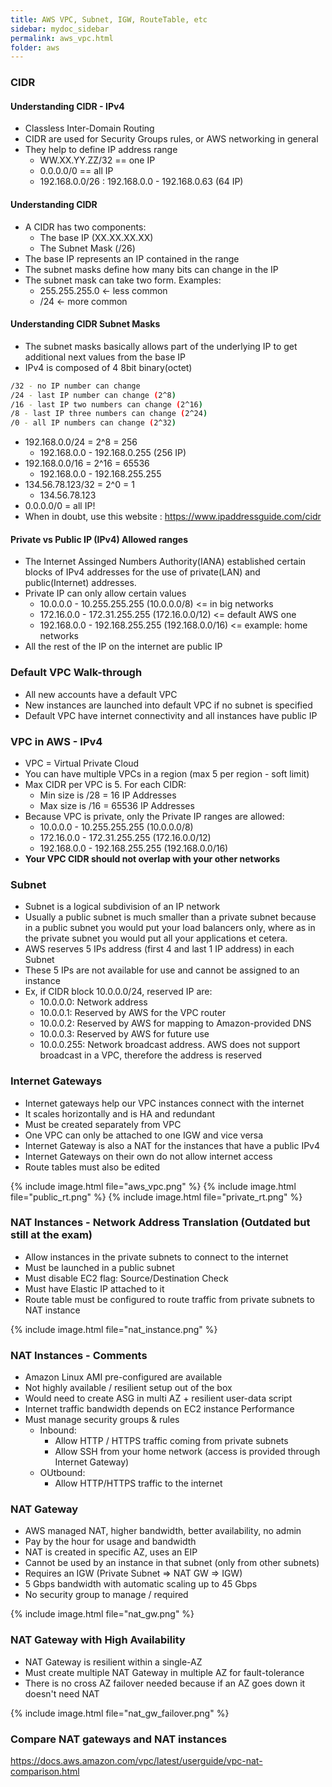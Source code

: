 ```yaml
---
title: AWS VPC, Subnet, IGW, RouteTable, etc
sidebar: mydoc_sidebar
permalink: aws_vpc.html
folder: aws
---
```


### CIDR
#### Understanding CIDR - IPv4

- Classless Inter-Domain Routing
- CIDR are used for Security Groups rules, or AWS networking in general
- They help to define IP address range
  - WW.XX.YY.ZZ/32 == one IP
  - 0.0.0.0/0 == all IP
  - 192.168.0.0/26 : 192.168.0.0 - 192.168.0.63 (64 IP)

#### Understanding CIDR

- A CIDR has two components:
  - The base IP (XX.XX.XX.XX)
  - The Subnet Mask (/26)
- The base IP represents an IP contained in the range
- The subnet masks define how many bits can change in the IP
- The subnet mask can take two form. Examples:
  - 255.255.255.0 <- less common
  - /24           <- more common

#### Understanding CIDR Subnet Masks

- The subnet masks basically allows part of the underlying IP to get additional next values from the base IP
- IPv4 is composed of 4 8bit binary(octet) 
```bash
/32 - no IP number can change
/24 - last IP number can change (2^8)
/16 - last IP two numbers can change (2^16)
/8 - last IP three numbers can change (2^24)
/0 - all IP numbers can change (2^32)
```
- 192.168.0.0/24 = 2^8 = 256
  - 192.168.0.0 - 192.168.0.255 (256 IP)
- 192.168.0.0/16 = 2^16 = 65536
  - 192.168.0.0 - 192.168.255.255
- 134.56.78.123/32 = 2^0 = 1
  - 134.56.78.123
- 0.0.0.0/0 = all IP!
- When in doubt, use this website : https://www.ipaddressguide.com/cidr

#### Private vs Public IP (IPv4) Allowed ranges

- The Internet Assinged Numbers Authority(IANA) established certain blocks of IPv4 addresses for the use of private(LAN) and public(Internet) addresses.
- Private IP can only allow certain values
  - 10.0.0.0 - 10.255.255.255 (10.0.0.0/8) <= in big networks
  - 172.16.0.0 - 172.31.255.255 (172.16.0.0/12) <= default AWS one
  - 192.168.0.0 - 192.168.255.255 (192.168.0.0/16) <= example: home networks
- All the rest of the IP on the internet are public IP

### Default VPC Walk-through

- All new accounts have a default VPC
- New instances are launched into default VPC if no subnet is specified
- Default VPC have internet connectivity and all instances have public IP

### VPC in AWS - IPv4

- VPC = Virtual Private Cloud
- You can have multiple VPCs in a region (max 5 per region - soft limit)
- Max CIDR per VPC is 5. For each CIDR:
  - Min size is /28 = 16 IP Addresses
  - Max size is /16 = 65536 IP Addresses
- Because VPC is private, only the Private IP ranges are allowed:
  - 10.0.0.0 - 10.255.255.255 (10.0.0.0/8)
  - 172.16.0.0 - 172.31.255.255 (172.16.0.0/12)
  - 192.168.0.0 - 192.168.255.255 (192.168.0.0/16)
- **Your VPC CIDR should not overlap with your other networks**

### Subnet

- Subnet is a logical subdivision of an IP network
- Usually a public subnet is much smaller than a private subnet because in a public subnet you would put your load balancers only, where as in the private subnet you would put all your applications et cetera.
- AWS reserves 5 IPs address (first 4 and last 1 IP address) in each Subnet
- These 5 IPs are not available for use and cannot be assigned to an instance
- Ex, if CIDR block 10.0.0.0/24, reserved IP are:
  - 10.0.0.0: Network address
  - 10.0.0.1: Reserved by AWS for the VPC router
  - 10.0.0.2: Reserved by AWS for mapping to Amazon-provided DNS
  - 10.0.0.3: Reserved by AWS for future use
  - 10.0.0.255: Network broadcast address. AWS does not support broadcast in a VPC, therefore the address is reserved

### Internet Gateways

- Internet gateways help our VPC instances connect with the internet
- It scales horizontally and is HA and redundant
- Must be created separately from VPC
- One VPC can only be attached to one IGW and vice versa
- Internet Gateway is also a NAT for the instances that have a public IPv4
- Internet Gateways on their own do not allow internet access
- Route tables must also be edited

{% include image.html file="aws_vpc.png" %}
{% include image.html file="public_rt.png" %}
{% include image.html file="private_rt.png" %}

### NAT Instances - Network Address Translation (Outdated but still at the exam)

- Allow instances in the private subnets to connect to the internet
- Must be launched in a public subnet
- Must disable EC2 flag: Source/Destination Check
- Must have Elastic IP attached to it
- Route table must be configured to route traffic from private subnets to NAT instance

{% include image.html file="nat_instance.png" %}

### NAT Instances - Comments

- Amazon Linux AMI pre-configured are available
- Not highly available / resilient setup out of the box
- Would need to create ASG in multi AZ + resilient user-data script
- Internet traffic bandwidth depends on EC2 instance Performance
- Must manage security groups & rules
  - Inbound:
    - Allow HTTP / HTTPS traffic coming from private subnets
    - Allow SSH from your home network (access is provided through Internet Gateway)
  - OUtbound:
    - Allow HTTP/HTTPS traffic to the internet

### NAT Gateway

- AWS managed NAT, higher bandwidth, better availability, no admin
- Pay by the hour for usage and bandwidth
- NAT is created in specific AZ, uses an EIP
- Cannot be used by an instance in that subnet (only from other subnets)
- Requires an IGW (Private Subnet => NAT GW => IGW)
- 5 Gbps bandwidth with automatic scaling up to 45 Gbps
- No security group to manage / required

{% include image.html file="nat_gw.png" %}

### NAT Gateway with High Availability

- NAT Gateway is resilient within a single-AZ
- Must create multiple NAT Gateway in multiple AZ for fault-tolerance
- There is no cross AZ failover needed because if an AZ goes down it doesn't need NAT

{% include image.html file="nat_gw_failover.png" %}

### Compare NAT gateways and NAT instances

https://docs.aws.amazon.com/vpc/latest/userguide/vpc-nat-comparison.html